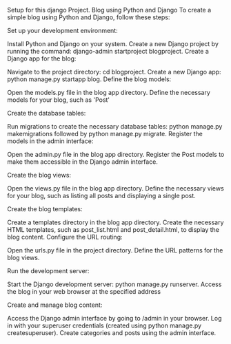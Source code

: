 Setup for this django Project.
Blog using Python and Django To create a simple blog using Python and Django, follow these steps:

Set up your development environment:

Install Python and Django on your system. Create a new Django project by running the command: django-admin startproject blogproject. Create a Django app for the blog:

Navigate to the project directory: cd blogproject. Create a new Django app: python manage.py startapp blog. Define the blog models:

Open the models.py file in the blog app directory. Define the necessary models for your blog, such as 'Post'

Create the database tables:

Run migrations to create the necessary database tables: python manage.py makemigrations followed by python manage.py migrate. Register the models in the admin interface:

Open the admin.py file in the blog app directory. Register the Post models to make them accessible in the Django admin interface.

Create the blog views:

Open the views.py file in the blog app directory. Define the necessary views for your blog, such as listing all posts and displaying a single post.

Create the blog templates:

Create a templates directory in the blog app directory. Create the necessary HTML templates, such as post_list.html and post_detail.html, to display the blog content. Configure the URL routing:

Open the urls.py file in the project directory. Define the URL patterns for the blog views.

Run the development server:

Start the Django development server: python manage.py runserver. Access the blog in your web browser at the specified address

Create and manage blog content:

Access the Django admin interface by going to /admin in your browser. Log in with your superuser credentials (created using python manage.py createsuperuser). Create categories and posts using the admin interface.
